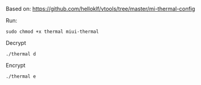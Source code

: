 Based on: https://github.com/helloklf/vtools/tree/master/mi-thermal-config

Run:
```
sudo chmod +x thermal miui-thermal 
```
Decrypt
```
./thermal d
```
Encrypt
```
./thermal e
```